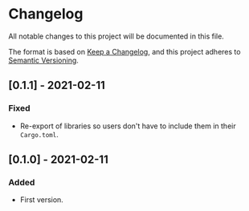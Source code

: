 # Changelog
All notable changes to this project will be documented in this file.

The format is based on [Keep a Changelog](https://keepachangelog.com/en/1.0.0/),
and this project adheres to [Semantic Versioning](https://semver.org/spec/v2.0.0.html).

## [0.1.1] - 2021-02-11
### Fixed
- Re-export of libraries so users don't have to include them in their `Cargo.toml`.

## [0.1.0] - 2021-02-11
### Added
- First version.
